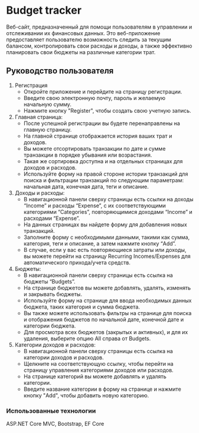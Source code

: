 # Budget tracker
Веб-сайт, предназначенный для помощи пользователям в управлении и отслеживании их финансовых данных. Это веб-приложение предоставляет пользователю возможность следить за текущим балансом, контролировать свои расходы и доходы, а также эффективно планировать свои бюджеты на различные категории трат.

## Руководство пользователя
1. Регистрация
   - Откройте приложение и перейдите на страницу регистрации.
   - Введите свою электронную почту, пароль и желаемую начальную сумму.
   - Нажмите кнопку "Register", чтобы создать свою учетную запись.
2. Главная страница:
   - После успешной регистрации вы будете перенаправлены на главную страницу.
   - На главной странице отображается история ваших трат и доходов.
   - Вы можете отсортировать транзакции по дате и сумме транзакции в порядке убывания или возрастания.
   - Такая же сортировка доступна и на отдельных страницах для доходов и расходов.
   - Используйте форму на правой стороне истории транзакций для поиска и фильтрации транзакций по следующим параметрам: начальная дата, конечная дата, теги и описание.
3. Доходы и расходы:
   - В навигационной панели сверху страницы есть ссылки на доходы “Income” и расходы “Expense”, с их соответствующими категориями “Categories”, повторяющимися доходами “Income” и расходами “Expense”.
   - На данных страницах вы найдете форму для добавления новых транзакций.
   - Заполните форму с необходимыми данными, такими как сумма, категория, теги и описание, а затем нажмите кнопку “Add”.
   - В случае, если у вас есть повторяющиеся затраты или доходы, вы можете перейти на страницу Recurring Incomes/Expenses для автоматического прихода/учета средств.
4. Бюджеты:
   - В навигационной панели сверху страницы есть ссылка на бюджеты “Budgets”.
   - На странице бюджетов вы можете добавлять, удалять, изменять и закрывать бюджеты.
   - Используйте форму на странице для ввода необходимых данных бюджета, таких категория и сумма бюджета.
   - Вы также можете использовать фильтры на странице для поиска и отображения бюджетов по начальной дате, конечной дате и категории бюджета.
   - Для просмотра всех бюджетов (закрытых и активных), и для их удаления, выберите опцию All справа от Budgets.
5. Категории доходов и расходов:
   - В навигационной панели сверху страницы есть ссылка на категории доходов и расходов.
   - Щелкните на соответствующую ссылку, чтобы перейти на страницу управления категориями доходов или расходов.
   - На странице категорий вы можете добавлять и удалять категории.
   - Введите название категории в форму на странице и нажмите кнопку "Add", чтобы добавить новую категорию.

### Использованные технологии
ASP.NET Core MVC, Bootstrap, EF Core
